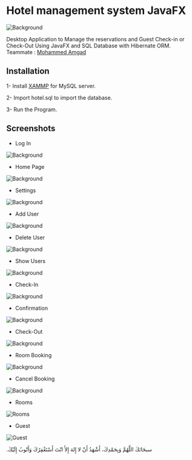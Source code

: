 # Hotel management system JavaFX 

![Background](https://i.imgur.com/Fk7sfMT.jpg)


Desktop Application to Manage the reservations and Guest Check-in or Check-Out Using JavaFX and SQL Database with Hibernate ORM.
Teammate : [Mohammed Amgad](https://github.com/MohamedAmgd)


## Installation

1- Install  [XAMMP](https://www.apachefriends.org/index.html) for MySQL server.

2- Import hotel.sql to import the database.

3- Run the Program.



## Screenshots

- Log In

![Background](https://i.imgur.com/zBAh3az.png)


- Home Page

![Background](https://i.imgur.com/fuKdULD.png)


- Settings

![Background](https://i.imgur.com/0KEoCtJ.png)


- Add User

![Background](https://i.imgur.com/xVpNJBH.png)


- Delete User

![Background](https://i.imgur.com/H9yBAmJ.png)


- Show Users

![Background](https://i.imgur.com/cjaQxpl.png)


- Check-In

![Background](https://i.imgur.com/zdMH2UW.png)


- Confirmation

![Background](https://i.imgur.com/yPqoyTb.png)


- Check-Out

![Background](https://i.imgur.com/cfLlQgb.png)


- Room Booking

![Background](https://i.imgur.com/F2YisGh.png)


- Cancel Booking

![Background](https://i.imgur.com/L8z7CPS.png)


- Rooms

![Rooms](https://i.imgur.com/FmmeefD.png)


- Guest

![Guest](https://i.imgur.com/OZlb13s.png)



.سبحَانَكَ اللَّهُمَّ وَبِحَمْدِكَ، أَشْهَدُ أَنْ لا إِلهَ إِلأَ انْتَ أَسْتَغْفِرُكَ وَأَتْوبُ إِلَيْكَ

